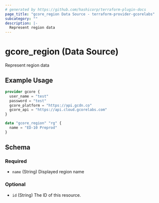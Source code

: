 ```yaml
---
# generated by https://github.com/hashicorp/terraform-plugin-docs
page_title: "gcore_region Data Source - terraform-provider-gcorelabs"
subcategory: ""
description: |-
  Represent region data
---
```


# gcore_region (Data Source)

Represent region data

## Example Usage

```terraform
provider gcore {
  user_name = "test"
  password = "test"
  gcore_platform = "https://api.gcdn.co"
  gcore_api = "https://api.cloud.gcorelabs.com"
}

data "gcore_region" "rg" {
  name = "ED-10 Preprod"
}
```

<!-- schema generated by tfplugindocs -->
## Schema

### Required

- `name` (String) Displayed region name

### Optional

- `id` (String) The ID of this resource.


